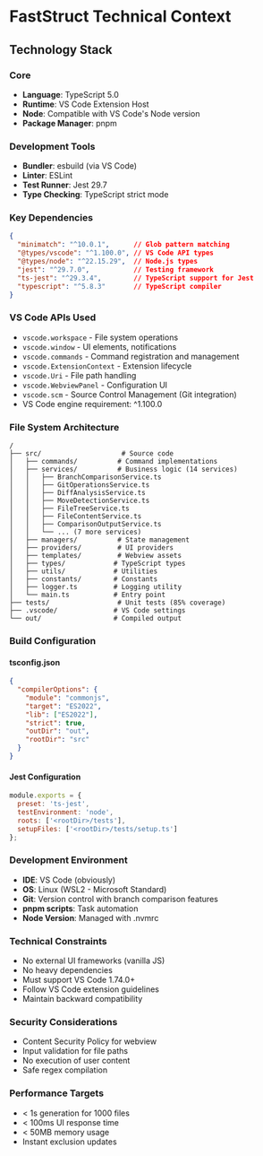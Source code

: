 # FastStruct Technical Context

## Technology Stack

### Core
- **Language**: TypeScript 5.0
- **Runtime**: VS Code Extension Host
- **Node**: Compatible with VS Code's Node version
- **Package Manager**: pnpm

### Development Tools
- **Bundler**: esbuild (via VS Code)
- **Linter**: ESLint
- **Test Runner**: Jest 29.7
- **Type Checking**: TypeScript strict mode

### Key Dependencies
```json
{
  "minimatch": "^10.0.1",      // Glob pattern matching
  "@types/vscode": "^1.100.0", // VS Code API types
  "@types/node": "^22.15.29",  // Node.js types
  "jest": "^29.7.0",           // Testing framework
  "ts-jest": "^29.3.4",        // TypeScript support for Jest
  "typescript": "^5.8.3"       // TypeScript compiler
}
```

### VS Code APIs Used
- `vscode.workspace` - File system operations
- `vscode.window` - UI elements, notifications
- `vscode.commands` - Command registration and management
- `vscode.ExtensionContext` - Extension lifecycle
- `vscode.Uri` - File path handling
- `vscode.WebviewPanel` - Configuration UI
- `vscode.scm` - Source Control Management (Git integration)
- VS Code engine requirement: ^1.100.0

### File System Architecture
```
/
├── src/                    # Source code
│   ├── commands/          # Command implementations
│   ├── services/          # Business logic (14 services)
│   │   ├── BranchComparisonService.ts
│   │   ├── GitOperationsService.ts
│   │   ├── DiffAnalysisService.ts
│   │   ├── MoveDetectionService.ts
│   │   ├── FileTreeService.ts
│   │   ├── FileContentService.ts
│   │   ├── ComparisonOutputService.ts
│   │   └── ... (7 more services)
│   ├── managers/          # State management
│   ├── providers/         # UI providers
│   ├── templates/         # Webview assets
│   ├── types/            # TypeScript types
│   ├── utils/            # Utilities
│   ├── constants/        # Constants
│   ├── logger.ts         # Logging utility
│   └── main.ts           # Entry point
├── tests/                 # Unit tests (85% coverage)
├── .vscode/              # VS Code settings
└── out/                  # Compiled output
```

### Build Configuration

#### tsconfig.json
```json
{
  "compilerOptions": {
    "module": "commonjs",
    "target": "ES2022",
    "lib": ["ES2022"],
    "strict": true,
    "outDir": "out",
    "rootDir": "src"
  }
}
```

#### Jest Configuration
```javascript
module.exports = {
  preset: 'ts-jest',
  testEnvironment: 'node',
  roots: ['<rootDir>/tests'],
  setupFiles: ['<rootDir>/tests/setup.ts']
};
```

### Development Environment
- **IDE**: VS Code (obviously)
- **OS**: Linux (WSL2 - Microsoft Standard)
- **Git**: Version control with branch comparison features
- **pnpm scripts**: Task automation
- **Node Version**: Managed with .nvmrc

### Technical Constraints
- No external UI frameworks (vanilla JS)
- No heavy dependencies
- Must support VS Code 1.74.0+
- Follow VS Code extension guidelines
- Maintain backward compatibility

### Security Considerations
- Content Security Policy for webview
- Input validation for file paths
- No execution of user content
- Safe regex compilation

### Performance Targets
- < 1s generation for 1000 files
- < 100ms UI response time
- < 50MB memory usage
- Instant exclusion updates
